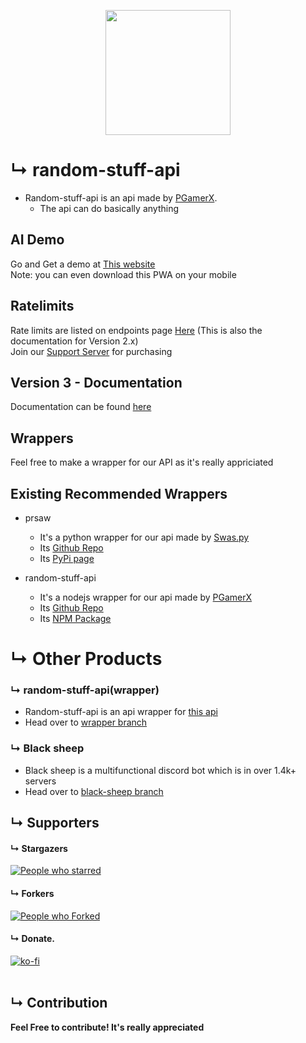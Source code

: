 <p align="center">
<img src="https://i.imgur.com/EomM4ty.png" width="200" height="200" />
</p>


# &#8627; random-stuff-api 
* Random-stuff-api is an api made by [PGamerX](https://pgamerx.com).
  * The api can do basically anything

## AI Demo
Go and Get a demo at [This website](https://chat.pgamerx.com)            
Note: you can even download this PWA on your mobile

## Ratelimits
Rate limits are listed on endpoints page [Here](https://api.pgamerx.com/endpoints) (This is also the documentation for Version 2.x)                   
Join our [Support Server](https://pgamerx.com/discord) for purchasing

## Version 3 - Documentation 
Documentation can be found [here](https://api.pgamerx.com/v3/docs)

## Wrappers
Feel free to make a wrapper for our API as it's really appriciated 

## Existing Recommended Wrappers
* prsaw
  * It's a python wrapper for our api made by [Swas.py](https://github.com/codewithswastik)
  * Its [Github Repo](https://github.com/CodeWithSwastik/prsaw)
  * Its [PyPi page](https://pypi.org/project/prsaw)
  
* random-stuff-api
  * It's a nodejs wrapper for our api made by [PGamerX](https://github.com/pgamerxdev)
  * Its [Github Repo](https://github.com/pgamerxdev/projects/tree/api-wrapper)
  * Its [NPM Package](https://npmjs.org/random-stuff-api)
 
  
# &#8627; Other Products 
### &#8627; random-stuff-api(wrapper) 
  * Random-stuff-api is an api wrapper for [this api](https://api.pgamerx.com/)
  * Head over to [wrapper branch](https://github.com/pgamerxdev/projects/tree/api-wrapper)        
   
### &#8627; Black sheep
  * Black sheep is a multifunctional discord bot which is in over 1.4k+ servers
  * Head over to [black-sheep branch](https://github.com/pgamerxdev/projects/tree/black-sheep)
  
  
  ## &#8627; Supporters

#### &#8627; Stargazers 
[![People who starred](https://reporoster.com/stars/pgamerxdev/projects)](https://github.com/pgamerxdev/projects/stargazers)      
#### &#8627; Forkers 
[![People who Forked](https://reporoster.com/forks/pgamerxdev/projects)](https://github.com/pgamerxdev/projects/)     
#### &#8627; Donate.    
[![ko-fi](https://ko-fi.com/img/githubbutton_sm.svg)](https://ko-fi.com/U7U438GWF)   
<br />     


## &#8627; Contribution
**Feel Free to contribute! It's really appreciated**
<br />

